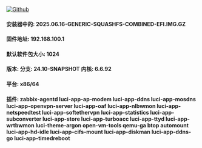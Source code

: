 [![Github](https://img.shields.io/badge/Release文件可在国内加速站下载-FC7C0D?logo=github&logoColor=fff&labelColor=000&style=for-the-badge)](https://wkdaily.cpolar.top/archives/1) 

#### 安装器中的:	2025.06.16-GENERIC-SQUASHFS-COMBINED-EFI.IMG.GZ
#### 固件地址:	192.168.100.1
#### 默认软件包大小:	1024
#### 版本:	分支: 24.10-SNAPSHOT  内核: 6.6.92
#### 平台:	x86/64
#### 插件:	zabbix-agentd luci-app-ap-modem luci-app-ddns luci-app-mosdns luci-app-openvpn-server luci-app-oaf luci-app-nlbwmon luci-app-netspeedtest luci-app-softethervpn luci-app-statistics luci-app-subconverter luci-app-store luci-app-turboacc luci-app-ttyd luci-app-wrtbwmon luci-theme-argon open-vm-tools qemu-ga btop automount luci-app-hd-idle luci-app-cifs-mount luci-app-diskman luci-app-ddns-go luci-app-timedreboot
